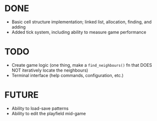 # DONE
- Basic cell structure implementation; linked list, allocation, finding, and adding
- Added tick system, including ability to measure game performance

# TODO
- Create game logic (one thing, make a `find_neighbours()` fn that DOES NOT iteratively locate the neighbours)
- Terminal interface (help commands, configuration, etc.)


# FUTURE
- Ability to load-save patterns
- Ability to edit the playfield mid-game

